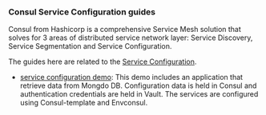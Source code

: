 ### Consul Service Configuration guides

Consul from Hashicorp is a comprehensive Service Mesh solution that solves for 3 areas of distributed service network layer: Service Discovery, Service Segmentation and Service Configuration.

The guides here are related to the [Service Configuration](https://www.consul.io/configuration.html).

- [service configuration demo](service-configuration-demo/README.md): This demo includes an application that retrieve data from Mongdo DB. Configuration data is held in Consul and authentication credentials are held in Vault. The services are configured using Consul-template and Envconsul.